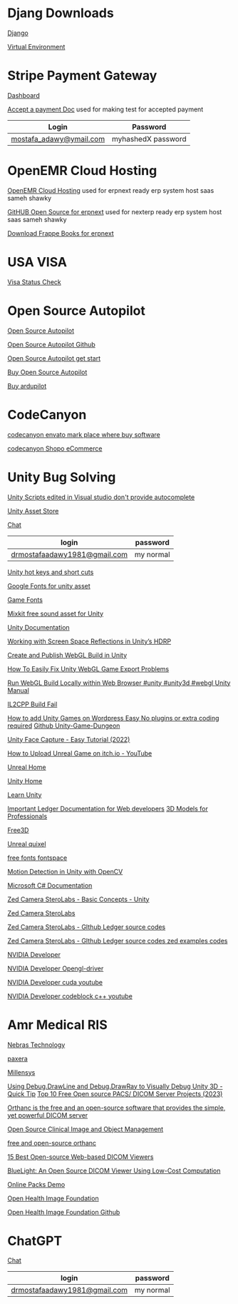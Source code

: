# Djang Downloads
[Django](https://www.djangoproject.com/download/)

[Virtual Environment](https://virtualenv.pypa.io/en/latest/)

# Stripe Payment Gateway

[Dashboard](https://dashboard.stripe.com/test/dashboard)

[Accept a payment Doc](https://stripe.com/docs/payments/accept-a-payment?platform=web) used for making test for accepted payment

|Login|Password|
|--|--|
|mostafa_adawy@ymail.com|myhashedX password|

# OpenEMR Cloud Hosting
[OpenEMR Cloud Hosting](https://www.cloudclusters.io/cloud/openemr/) used for erpnext ready erp system host saas sameh shawky

[GitHUB Open Source for erpnext](https://github.com/frappe/erpnext) used for nexterp ready erp system host saas sameh shawky

[Download Frappe Books for erpnext](https://frappebooks.com/download)


# USA VISA

[Visa Status Check](https://ceac.state.gov/CEACStatTracker/Status.aspx)

# Open Source Autopilot

[Open Source Autopilot](https://px4.io/)

[Open Source Autopilot Github](https://github.com/PX4/PX4-Autopilot/tree/main/src/drivers)

[Open Source Autopilot get start](https://docs.px4.io/main/en/getting_started/)

[Buy Open Source Autopilot](https://www.fruugo.eg/%D8%A8%D9%8A%D9%83%D8%B3%D9%87%D9%88%D9%83-248-px4-%D8%A8%D9%8A%D9%83%D8%B3-32-%D8%A8%D8%AA-%D8%AA%D8%AD%D9%83%D9%85-%D8%A7%D9%84%D8%B7%D9%8A%D8%B1%D8%A7%D9%86-m8n-%D9%84%D8%AA%D8%AD%D8%AF%D9%8A%D8%AF-%D8%A7%D9%84%D9%85%D9%88%D8%A7%D9%82%D8%B9-433915mhz-100/p-102339937-219913846?language=ar&ac=google&gclid=Cj0KCQiArsefBhCbARIsAP98hXSWXLUjK7D_8YBvBSkzMqiV1cC6tYnzG8NxZZLde1dAOghqjxtBJ7MaArYlEALw_wcB)

[Buy ardupilot](https://ardupilot.org/planner/)

# CodeCanyon

[codecanyon envato mark place where buy software](https://codecanyon.net/)

[codecanyon Shopo eCommerce](https://codecanyon.net/item/shopo-multivendor-ecommerce-flutter-app/39965496?_ga=2.13712766.835413515.1679244424-1879007122.1633626785&_gac=1.180269654.1677177967.Cj0KCQiAutyfBhCMARIsAMgcRJSOYnRmHa0qwwGuHui4ibu-ICQOWNaQ9XQgO5jtn9Nym2g-6Qk6ZqMaAgggEALw_wcB)

# Unity Bug Solving

[Unity Scripts edited in Visual studio don't provide autocomplete](https://stackoverflow.com/questions/42597501/unity-scripts-edited-in-visual-studio-dont-provide-autocomplete)

[Unity Asset Store](https://assetstore.unity.com/)

[Chat](https://chat.openai.com/chat)

|login|password|
|--|--|
|drmostafaadawy1981@gmail.com|my normal|

[Unity hot keys and short cuts](https://www.evercast.us/blog/unity-hotkeys-shortcuts)

[Google Fonts for unity asset](https://fonts.google.com/)

[Game Fonts](https://befonts.com/redpixel-3d-font.html)

[Mixkit free sound asset for Unity](https://mixkit.co/free-sound-effects/desert/)

[Unity Documentation](https://docs.unity3d.com/ScriptReference/WaitForEndOfFrame.html)

[Working with Screen Space Reflections in Unity’s HDRP](https://jaredamlin.medium.com/working-with-screen-space-reflections-in-unitys-hdrp-5d9e394b2d83)

[Create and Publish WebGL Build in Unity](https://www.youtube.com/watch?v=X8Njwk4IRo0)

[How To Easily Fix Unity WebGL Game Export Problems](https://www.youtube.com/watch?v=YlFimhxdA1Q)

[ Run WebGL Build Locally within Web Browser #unity #unity3d #webgl ](https://www.youtube.com/watch?v=KhG9Y8fTnYw)
[Unity Manual](https://docs.unity3d.com/Manual/index.html)

[IL2CPP Build Fail](https://www.youtube.com/watch?v=-wQ39MQm990)

[How to add Unity Games on Wordpress Easy No plugins or extra coding required](https://www.youtube.com/watch?v=JJFQc4yoatU)
[Github Unity-Game-Dungeon](https://github.com/ShutovKS/Unity-Game-Dungeon)

[Unity Face Capture - Easy Tutorial (2022)](https://www.youtube.com/watch?v=UNW78Z8pvSU)

[How to Upload Unreal Game on itch.io - YouTube](https://www.youtube.com/watch?v=wyDZWaqJ4Xo)

[Unreal Home](https://www.unrealengine.com/en-US/)

[Unity Home](https://unity.com/)

[Learn Unity](https://learn.unity.com/)

[Important Ledger Documentation for Web developers](https://developer.mozilla.org/en-US/docs/Learn/HTML/Introduction_to_HTML/Getting_started)
[3D Models for Professionals](https://www.turbosquid.com/)

[Free3D](https://free3d.com/)

[Unreal quixel](https://quixel.com/)

[free fonts fontspace](https://www.fontspace.com/category/gaming)

[Motion Detection in Unity with OpenCV](https://medium.com/geekculture/motion-detection-in-unity-with-opencv-299b1720eac9)

[Microsoft C# Documentation](https://learn.microsoft.com/en-us/dotnet/csharp/)

[Zed Camera SteroLabs - Basic Concepts - Unity](https://www.stereolabs.com/docs/unity/basic-concepts/)

[Zed Camera SteroLabs](https://www.stereolabs.com/)

[Zed Camera SteroLabs - GIthub Ledger source codes](https://github.com/stereolabs)

[Zed Camera SteroLabs - GIthub Ledger source codes zed examples codes](https://github.com/stereolabs/zed-examples)

[NVIDIA Developer](https://developer.nvidia.com/)

[NVIDIA Developer Opengl-driver](https://developer.nvidia.com/opengl-driver)

[NVIDIA Developer cuda youtube](https://www.youtube.com/watch?v=m0nhePeHwFs&list=PLKK11Ligqititws0ZOoGk3SW-TZCar4dK)

[NVIDIA Developer codeblock c++ youtube](https://www.youtube.com/watch?v=Ga4hJ5SriRc&list=PL0LAHBS4MolfHPkPKulpUa3UpfC1rfS9n)



# Amr Medical RIS

[Nebras Technology](https://www.facebook.com/nebrastech/)

[paxera](https://paxerahealth.com/)

[Millensys](https://www.millensys.com/)

[Using Debug.DrawLine and Debug.DrawRay to Visually Debug Unity 3D - Quick Tip](https://www.youtube.com/watch?v=USwrSUpIgLI)
[Top 10 Free Open source PACS/ DICOM Server Projects (2023)](https://kuaforasistani-com.ngontinh24.com/article/top-10-free-open-source-pacs-dicom-server-projects)

[Orthanc is the free and an open-source software that provides the simple, yet powerful DICOM server](https://www.osimis.io/download)

[Open Source Clinical Image and Object Management](https://www.dcm4che.org/)

[free and open-source orthanc](https://www.orthanc-server.com/)

[15 Best Open-source Web-based DICOM Viewers](https://medevel.com/14-best-browser-web-based-dicom-viewers-projects/)

[BlueLight: An Open Source DICOM Viewer Using Low-Cost Computation](https://link.springer.com/article/10.1007/s10278-022-00746-0)

[Online Packs Demo](https://viewer.imaging.datacommons.cancer.gov/viewer/1.3.6.1.4.1.14519.5.2.1.6279.6001.224985459390356936417021464571?seriesInstanceUID=1.2.276.0.7230010.3.1.3.0.57823.1553343864.578877,1.3.6.1.4.1.14519.5.2.1.6279.6001.273525289046256012743471155680)

[Open Health Image Foundation](https://ohif.org/get-started/)

[Open Health Image Foundation Github ](https://github.com/OHIF/Viewers/issues/1220)


# ChatGPT

[Chat](https://chat.openai.com/chat)

|login|password|
|--|--|
|drmostafaadawy1981@gmail.com|my normal|

